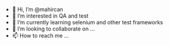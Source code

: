 - 👋 Hi, I’m @mahircan
- 👀 I’m interested in QA and test
- 🌱 I’m currently learning selenium and other test frameworks
- 💞️ I’m looking to collaborate on ...
- 📫 How to reach me ...

<!---
mahircan/mahircan is a ✨ special ✨ repository because its `README.md` (this file) appears on your GitHub profile.
You can click the Preview link to take a look at your changes.
--->
